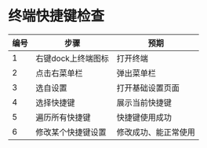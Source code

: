 #  终端快捷键检查

| 编号 | 步骤                                          | 预期                 |
| ---- | --------------------------------------------- | ------------------- |
| 1    |右键dock上终端图标  |            打开终端   |
| 2 |点击右菜单栏 | 弹出菜单栏 |
| 3 |选自设置 | 打开基础设置页面 |
| 4 |选择快捷键 | 展示当前快捷键 |
| 5 |遍历所有快捷键 | 快捷键使用成功 |
| 6 |修改某个快捷键设置 | 修改成功、能正常使用 |